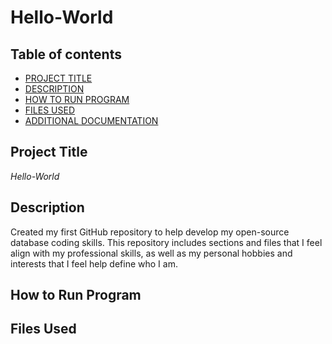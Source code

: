 # Hello-World

## Table of contents

- [PROJECT TITLE](#Project-Title)
- [DESCRIPTION](#Description)
- [HOW TO RUN PROGRAM](#How-to-run-program)
- [FILES USED](#files-used)
- [ADDITIONAL DOCUMENTATION](#additional-documentation)

## Project Title

*Hello-World*

## Description

Created my first GitHub repository to help develop my open-source database coding skills. This repository includes sections and files that I feel align with my professional skills, as well as my personal hobbies and interests that I feel help define who I am.

## How to Run Program



## Files Used




